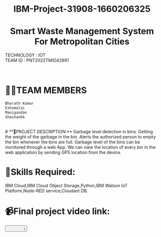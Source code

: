   <div align="center">
  
# **IBM-Project-31908-1660206325**
 </div> 
  
  <div align="center">
  
 # **Smart Waste Management System For Metropolitan Cities**      
   </div> 

TECHNOLOGY : IOT        
TEAM ID : PNT2022TMID42891  
<br>
<br>
# **👩‍👦TEAM MEMBERS**   
```html  
Bharath Kumar        
Ezhumalai         
Manigandan
Shashankk
``` 
<br>
# **📜PROJECT DESCRIPTION:**          
Garbage level detection in bins.     
Getting the weight of the garbage in the bin.      
Alerts the authorized person to empty the bin whenever the bins are full.     
Garbage level of the bins can be monitored through a web App.        
We can view the location of every bin in the web application by sending GPS location from the device. 


# **🎯Skills Required:**        
IBM Cloud,IBM Cloud Object Storage,Python,IBM Watson IoT Platform,Node-RED service,Cloudant DB.

# **📹Final project video link:** 
<button>
  <marquee>
    <a href="https://youtu.be/Lh8LkL2rJxE">click here</a>
  </marquee>
</button>

